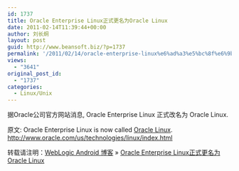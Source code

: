```yaml
---
id: 1737
title: Oracle Enterprise Linux正式更名为Oracle Linux
date: 2011-02-14T11:39:44+00:00
author: 刘长炯
layout: post
guid: http://www.beansoft.biz/?p=1737
permalink: '/2011/02/14/oracle-enterprise-linux%e6%ad%a3%e5%bc%8f%e6%9b%b4%e5%90%8d%e4%b8%baoracle-linux/'
views:
  - "3641"
original_post_id:
  - "1737"
categories:
  - Linux/Unix
---
```

据Oracle公司官方网站消息, Oracle Enterprise Linux 正式改名为 Oracle Linux.

原文: Oracle Enterprise Linux is now called [Oracle Linux](http://www.oracle.com/us/technologies/linux/index.html).&#160; <http://www.oracle.com/us/technologies/linux/index.html>

转载请注明：[WebLogic Android 博客](http://www.beansoft.biz) &raquo; [Oracle Enterprise Linux正式更名为Oracle Linux](http://www.beansoft.biz/2011/02/14/oracle-enterprise-linux%e6%ad%a3%e5%bc%8f%e6%9b%b4%e5%90%8d%e4%b8%baoracle-linux/)